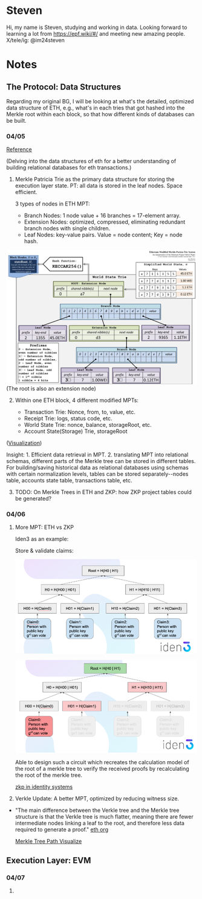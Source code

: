 # Steven

Hi, my name is Steven, studying and working in data. Looking forward to learning a lot from https://epf.wiki/#/ and meeting new amazing people. 
X/tele/ig: @im24steven

# Notes


## The Protocol: Data Structures

Regarding my original BG, I will be looking at what's the detailed, optimized data structure of ETH, e.g., what's in each tries that got hashed into the Merkle root within each block, so that how different kinds of databases can be built.  

### 04/05

[Reference](https://epf.wiki/#/wiki/protocol/data-structures?id=data-structures-in-ethereum)



(Delving into the data structures of eth for a better understanding of building relational databases for eth transactions.)

1. Merkle Patricia Trie as the primary data structure for storing the execution layer state. PT: all data is stored in the leaf nodes. Space efficient.

	3 types of nodes in ETH MPT:
	
	- Branch Nodes: 1 node value + 16 branches = 17-element array. 
	- Extension Nodes: optimized, compressed, eliminating redundant branch nodes with single children.
	- Leaf Nodes: key-value pairs. Value = node content; Key = node hash.

![MPT](https://github.com/WildcatsC/eth-projects/blob/main/assets-pics/ETH-MPT.jpg)
(The root is also an extension node)

2. Within one ETH block, 4 different modified MPTs:

 	- Transaction Trie: Nonce, from, to, value, etc.
	- Receipt Trie: logs, status code, etc.
	- World State Trie: nonce, balance, storageRoot, etc.
	- Account State(Storage) Trie, storageRoot

([Visualization](https://epf.wiki/#/wiki/protocol/data-structures))

Insight: 1. Efficient data retrieval in MPT. 2. translating MPT into relational schemas, different parts of the Merkle tree can be stored in different tables. For building/saving historical data as relational databases using schemas with certain normalization levels, tables can be stored separately--nodes table, accounts state table, transactions table, etc. 

3. TODO: On Merkle Trees in ETH and ZKP: how ZKP project tables could be generated?

### 04/06

1. More MPT: ETH vs ZKP

	Iden3 as an example:

	Store & validate claims:
	
	![zkp-mt1](https://github.com/WildcatsC/eth-projects/blob/main/assets-pics/ZKP3.png)

	![zkp-mt2](https://github.com/WildcatsC/eth-projects/blob/main/assets-pics/ZKP4.png)

	Able to design such a circuit which recreates the calculation model of the root of a merkle tree to verify the received proofs by recalculating the root of the merkle tree.

	[zkp in identity systems](https://github.com/WebOfTrustInfo/rwot8-barcelona/blob/master/topics-and-advance-readings/Zero-knowledge-Proofs.md)
	
   
2. Verkle Update: A better MPT, optimized by reducing witness size.

 - "The main difference between the Verkle tree and the Merkle tree structure is that the Verkle tree is much flatter, meaning there are fewer intermediate nodes linking a leaf to the root, and therefore less data required to generate a proof." [eth org](https://ethereum.org/en/roadmap/verkle-trees/)
	
	[Merkle Tree Path Visualize](https://efficient-merkle-trees.netlify.app)

## Execution Layer: EVM

### 04/07
1. 









